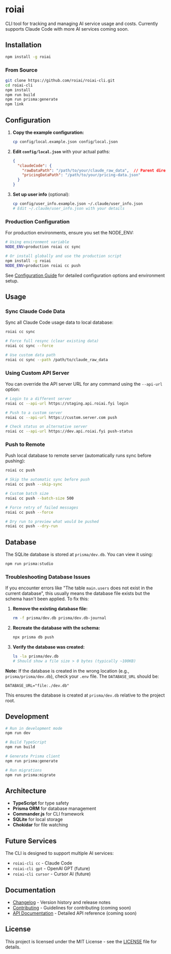 # roiai

CLI tool for tracking and managing AI service usage and costs. Currently supports Claude Code with more AI services coming soon.

## Installation

```bash
npm install -g roiai
```

### From Source

```bash
git clone https://github.com/roiai/roiai-cli.git
cd roiai-cli
npm install
npm run build
npm run prisma:generate
npm link
```

## Configuration

1. **Copy the example configuration:**
   ```bash
   cp config/local.example.json config/local.json
   ```

2. **Edit `config/local.json`** with your actual paths:
   ```json
   {
     "claudeCode": {
       "rawDataPath": "/path/to/your/claude_raw_data",  // Parent directory, not projects/
       "pricingDataPath": "/path/to/your/pricing-data.json"
     }
   }
   ```

3. **Set up user info** (optional):
   ```bash
   cp config/user_info.example.json ~/.claude/user_info.json
   # Edit ~/.claude/user_info.json with your details
   ```

### Production Configuration

For production environments, ensure you set the NODE_ENV:

```bash
# Using environment variable
NODE_ENV=production roiai cc sync

# Or install globally and use the production script
npm install -g roiai
NODE_ENV=production roiai cc push
```

See [Configuration Guide](docs/configuration.md) for detailed configuration options and environment setup.

## Usage

### Sync Claude Code Data

Sync all Claude Code usage data to local database:

```bash
roiai cc sync

# Force full resync (clear existing data)
roiai cc sync --force

# Use custom data path
roiai cc sync --path /path/to/claude_raw_data
```

### Using Custom API Server

You can override the API server URL for any command using the `--api-url` option:

```bash
# Login to a different server
roiai cc --api-url https://staging.api.roiai.fyi login

# Push to a custom server
roiai cc --api-url https://custom.server.com push

# Check status on alternative server
roiai cc --api-url https://dev.api.roiai.fyi push-status
```

### Push to Remote

Push local database to remote server (automatically runs sync before pushing):

```bash
roiai cc push

# Skip the automatic sync before push
roiai cc push --skip-sync

# Custom batch size
roiai cc push --batch-size 500

# Force retry of failed messages
roiai cc push --force

# Dry run to preview what would be pushed
roiai cc push --dry-run
```

## Database

The SQLite database is stored at `prisma/dev.db`. You can view it using:

```bash
npm run prisma:studio
```

### Troubleshooting Database Issues

If you encounter errors like "The table `main.users` does not exist in the current database", this usually means the database file exists but the schema hasn't been applied. To fix this:

1. **Remove the existing database file:**
   ```bash
   rm -f prisma/dev.db prisma/dev.db-journal
   ```

2. **Recreate the database with the schema:**
   ```bash
   npx prisma db push
   ```

3. **Verify the database was created:**
   ```bash
   ls -la prisma/dev.db
   # Should show a file size > 0 bytes (typically ~100KB)
   ```

**Note:** If the database is created in the wrong location (e.g., `prisma/prisma/dev.db`), check your `.env` file. The `DATABASE_URL` should be:
```
DATABASE_URL="file:./dev.db"
```
This ensures the database is created at `prisma/dev.db` relative to the project root.

## Development

```bash
# Run in development mode
npm run dev

# Build TypeScript
npm run build

# Generate Prisma client
npm run prisma:generate

# Run migrations
npm run prisma:migrate
```

## Architecture

- **TypeScript** for type safety
- **Prisma ORM** for database management
- **Commander.js** for CLI framework
- **SQLite** for local storage
- **Chokidar** for file watching

## Future Services

The CLI is designed to support multiple AI services:
- `roiai-cli cc` - Claude Code
- `roiai-cli gpt` - OpenAI GPT (future)
- `roiai-cli cursor` - Cursor AI (future)

## Documentation

- [Changelog](CHANGELOG.md) - Version history and release notes
- [Contributing](CONTRIBUTING.md) - Guidelines for contributing (coming soon)
- [API Documentation](docs/api.md) - Detailed API reference (coming soon)

## License

This project is licensed under the MIT License - see the [LICENSE](LICENSE) file for details.
